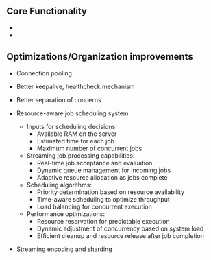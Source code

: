 ## Core Functionality
- 
-


## Optimizations/Organization improvements
- Connection pooling
- Better keepalive, healthcheck mechanism
- Better separation of concerns
- Resource-aware job scheduling system
    - Inputs for scheduling decisions:
        - Available RAM on the server
        - Estimated time for each job
        - Maximum number of concurrent jobs
    - Streaming job processing capabilities:
        - Real-time job acceptance and evaluation
        - Dynamic queue management for incoming jobs
        - Adaptive resource allocation as jobs complete
    - Scheduling algorithms:
        - Priority determination based on resource availability
        - Time-aware scheduling to optimize throughput
        - Load balancing for concurrent execution
    - Performance optimizations:
        - Resource reservation for predictable execution
        - Dynamic adjustment of concurrency based on system load
        - Efficient cleanup and resource release after job completion

- Streaming encoding and sharding
